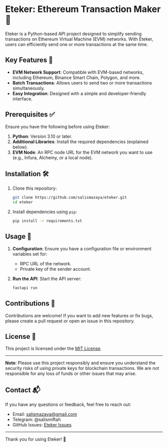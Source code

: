 # Eteker: Ethereum Transaction Maker 🚀

Eteker is a Python-based API project designed to simplify sending transactions on Ethereum Virtual Machine (EVM) networks. With Eteker, users can efficiently send one or more transactions at the same time.

## Key Features 🌟

- **EVM Network Support**: Compatible with EVM-based networks, including Ethereum, Binance Smart Chain, Polygon, and more.
- **Batch Transactions**: Allows users to send two or more transactions simultaneously.
- **Easy Integration**: Designed with a simple and developer-friendly interface.

## Prerequisites ✅

Ensure you have the following before using Eteker:

1. **Python**: Version 3.10 or later.
2. **Additional Libraries**: Install the required dependencies (explained below).
3. **EVM Node**: An RPC node URL for the EVM network you want to use (e.g., Infura, Alchemy, or a local node).

## Installation 🛠️

1. Clone this repository:
   ```bash
   git clone https://github.com/salismazaya/eteker.git
   cd eteker
   ```

2. Install dependencies using `pip`:
   ```bash
   pip install -r requirements.txt
   ```

## Usage 🚀

1. **Configuration**:
   Ensure you have a configuration file or environment variables set for:
   - RPC URL of the network.
   - Private key of the sender account.

2. **Run the API**:
   Start the API server:
   ```bash
   fastapi run
   ```

## Contributions 🤝

Contributions are welcome! If you want to add new features or fix bugs, please create a pull request or open an issue in this repository.

## License 📄

This project is licensed under the [MIT License](LICENSE).

---

**Note**: Please use this project responsibly and ensure you understand the security risks of using private keys for blockchain transactions. We are not responsible for any loss of funds or other issues that may arise.

## Contact 📬

If you have any questions or feedback, feel free to reach out:
- Email: salismazaya@gmail.com
- Telegram: @salismiftah
- GitHub Issues: [Eteker Issues](https://github.com/salismazaya/eteker/issues)

---

Thank you for using Eteker! 🚀

